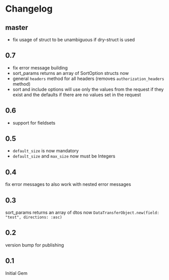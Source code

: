 Changelog
===

## master
- fix usage of struct to be unambiguous if dry-struct is used

## 0.7

- fix error message building
- sort_params returns an array of SortOption structs now
- general `headers` method for all headers (removes `authorization_headers` method)
- sort and include options will use only the values from the request if they exist and the defaults if there are no values set in the request

## 0.6

- support for fieldsets

## 0.5

- `default_size` is now mandatory
- `default_size` and `max_size` now must be Integers

## 0.4

fix error messages to also work with nested error messages

## 0.3

sort_params returns an array of dtos now `DataTransferObject.new(field: "test", directions: :asc)`

## 0.2

version bump for publishing 

## 0.1

Initial Gem
